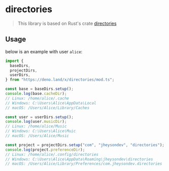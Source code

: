 # directories

> This library is based on Rust's crate
> [directories](https://crates.io/crates/directories)

## Usage

below is an example with user `alice`:

```typescript
import {
  baseDirs,
  projectDirs,
  userDirs,
} from "https://deno.land/x/directories/mod.ts";

const base = baseDirs.setup();
console.log(base.cacheDir);
// Linux: /home/alice/.cache
// Windows: C:\Users\Alice\AppData\Local
// macOS: /Users/Alice/Library/Caches

const user = userDirs.setup();
console.log(user.musicDir);
// Linux: /home/alice/Music
// Windows: C:\Users\Alice\Muic
// macOS: /Users/Alice/Music

const project = projectDirs.setup("com", "jheysondev", "directories");
console.log(project.preferenceDir);
// Linux: /home/alice/.config/directories
// Windows: C:\Users\Alice\AppData\Roaming\jheysondev\directories
// macOS: /Users/Alice/Library/Preferences/com.jheysondev.directories
```
